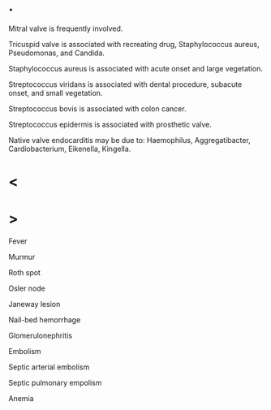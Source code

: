 # .

Mitral valve is frequently involved.

Tricuspid valve is associated with recreating drug, Staphylococcus aureus, Pseudomonas, and Candida.

Staphylococcus aureus is associated with acute onset and large vegetation.

Streptococcus viridans is associated with dental procedure, subacute onset, and small vegetation.

Streptococcus bovis is associated with colon cancer.

Streptococcus epidermis is associated with prosthetic valve.

Native valve endocarditis may be due to: Haemophilus, Aggregatibacter, Cardiobacterium, Eikenella, Kingella.

# <

# >

Fever

Murmur

Roth spot

Osler node

Janeway lesion

Nail-bed hemorrhage

Glomerulonephritis

Embolism

Septic arterial embolism

Septic pulmonary empolism

Anemia
